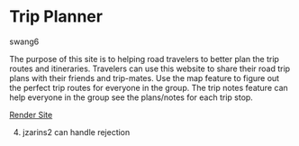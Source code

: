 # Trip Planner
swang6

The purpose of this site is to helping road travelers to better plan the trip routes and itineraries.
Travelers can use this website to share their road trip plans with their friends and trip-mates.
Use the map feature to figure out the perfect trip routes for everyone in the group. The trip notes feature
can help everyone in the group see the plans/notes for each trip stop.

[Render Site](https://trip-planner-2ozd.onrender.com)

4. jzarins2 can handle rejection